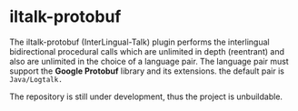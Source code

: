 # iltalk-protobuf
The iltalk-protobuf (InterLingual-Talk) plugin performs the interlingual bidirectional procedural calls which are unlimited in depth (reentrant) and also are unlimited in the choice of a language pair. 
The language pair must support the **Google Protobuf** library and its extensions. the default pair is `Java/Logtalk.`

The repository is still under development, thus the project is unbuildable.
